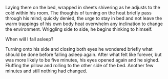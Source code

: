 Laying there on the bed, wrapped in sheets shivering as he adjusts to
the cold within his room. The thoughts of turning on the heat briefly
pass through his mind; quickly denied, the urge to stay in bed and not
leave the warm trappings of his own body heat overwhelm any inclination
to change the environment. Wriggling side to side, he begins thinking to
himself. 

When will I fall asleep?

Turning onto his side and closing both eyes he wondered briefly what
should be done before falling asleep again. After what felt like
forever, but was more likely to be five minutes, his eyes opened again
and he sighed. Fluffing the pillow and rolling to the other side of the
bed. Another few minutes and still nothing had changed. 

